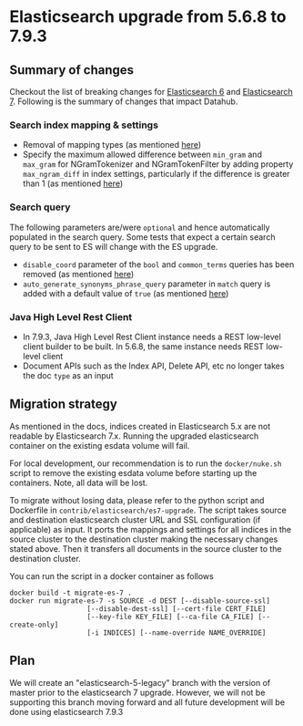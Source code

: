 # Elasticsearch upgrade from 5.6.8 to 7.9.3

## Summary of changes
Checkout the list of breaking changes for [Elasticsearch 6](https://www.elastic.co/guide/en/elasticsearch/reference/6.8/breaking-changes-6.0.html) and [Elasticsearch 7](https://www.elastic.co/guide/en/elasticsearch/reference/7.x/breaking-changes-7.0.html). Following is the summary of changes that impact Datahub. 

### Search index mapping & settings
- Removal of mapping types (as mentioned [here](https://www.elastic.co/guide/en/elasticsearch/reference/current/removal-of-types.html))
- Specify the maximum allowed difference between `min_gram` and `max_gram` for NGramTokenizer and NGramTokenFilter by adding property `max_ngram_diff` in index settings, particularly if the difference is greater than 1 (as mentioned [here](https://www.elastic.co/guide/en/elasticsearch/reference/current/index-modules.html))

### Search query
The following parameters are/were `optional` and hence automatically populated in the search query. Some tests that expect a certain search query to be sent to ES will change with the ES upgrade.
- `disable_coord` parameter of the `bool` and `common_terms` queries has been removed (as mentioned [here](https://www.elastic.co/guide/en/elasticsearch/reference/6.8/breaking-changes-6.0.html))
- `auto_generate_synonyms_phrase_query` parameter in `match` query is added with a default value of `true` (as mentioned [here](https://www.elastic.co/guide/en/elasticsearch/reference/7.x/query-dsl-match-query.html))

### Java High Level Rest Client
- In 7.9.3, Java High Level Rest Client instance needs a REST low-level client builder to be built. In 5.6.8, the same instance needs REST low-level client
- Document APIs such as the Index API, Delete API, etc no longer takes the doc `type` as an input

## Migration strategy

As mentioned in the docs, indices created in Elasticsearch 5.x are not readable by Elasticsearch 7.x. Running the upgraded elasticsearch container on the existing esdata volume will fail. 

For local development, our recommendation is to run the `docker/nuke.sh` script to remove the existing esdata volume before starting up the containers. Note, all data will be lost. 

To migrate without losing data, please refer to the python script and Dockerfile in `contrib/elasticsearch/es7-upgrade`. The script takes source and destination elasticsearch cluster URL and SSL configuration (if applicable) as input. It ports the mappings and settings for all indices in the source cluster to the destination cluster making the necessary changes stated above. Then it transfers all documents in the source cluster to the destination cluster. 

You can run the script in a docker container as follows
```
docker build -t migrate-es-7 .
docker run migrate-es-7 -s SOURCE -d DEST [--disable-source-ssl]
                   [--disable-dest-ssl] [--cert-file CERT_FILE]
                   [--key-file KEY_FILE] [--ca-file CA_FILE] [--create-only]
                   [-i INDICES] [--name-override NAME_OVERRIDE]
```

## Plan

We will create an "elasticsearch-5-legacy" branch with the version of master prior to the elasticsearch 7 upgrade. However, we will not be supporting this branch moving forward and all future development will be done using elasticsearch 7.9.3